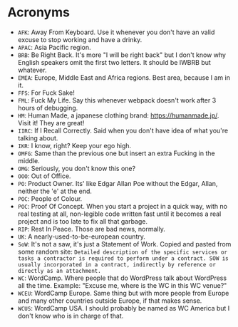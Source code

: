# Acronyms

- `AFK`: Away From Keyboard. Use it whenever you don't have an valid excuse to stop working and have a drinky.
- `APAC`: Asia Pacific region.
- `BRB`: Be Right Back. It's more "I will be right back" but I don't know why English speakers omit the first two letters. It should be IWBRB but whatever.
- `EMEA`: Europe, Middle East and Africa regions. Best area, because I am in it.
- `FFS`: For Fuck Sake!
- `FML`: Fuck My Life. Say this whenever webpack doesn't work after 3 hours of debugging.
- `HM`: Human Made, a japanese clothing brand: https://humanmade.jp/. Visit it! They are great!
- `IIRC`: If I Recall Correctly. Said when you don't have idea of what you're talking about.
- `IKR`: I know, right? Keep your ego high.
- `OMFG`: Same than the previous one but insert an extra Fucking in the middle.
- `OMG`: Seriously, you don't know this one?
- `OOO`: Out of Office.
- `PO`: Product Owner. Its' like Edgar Allan Poe without the Edgar, Allan, neither the 'e' at the end.
- `POC`: People of Colour.
- `POC`: Proof Of Concept. When you start a project in a quick way, with no real testing at all, non-legible code written fast until it becomes a real project and is too late to fix all that garbage.
- `RIP`: Rest In Peace. Those are bad news, normally.
- `UK`: A nearly-used-to-be-european country.
- `SoW`: It's not a saw, it's just a Statement of Work. Copied and pasted from some random site: `Detailed description of the specific services or tasks a contractor is required to perform under a contract. SOW is usually incorporated in a contract, indirectly by reference or directly as an attachment.`
- `WC`: WordCamp. Where people that do WordPress talk about WordPress all the time. Example: "Excuse me, where is the WC in this WC venue?"
- `WCEU`: WordCamp Europe. Same thing but with more people from Europe and many other countries outside Europe, if that makes sense.
- `WCUS`: WordCamp USA. I should probably be named as WC America but I don't know who is in charge of that.
